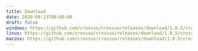 ```yaml
---
title: Download
date: 2020-08-13T00:00:00
draft: false
windows: https://github.com/crossuo/crossuo/releases/download/1.0.5/crossuo-win64-v1.0.5.zip
linux: https://github.com/crossuo/crossuo/releases/download/1.0.5/crossuo-linux-v1.0.5.tgz
macosx: https://github.com/crossuo/crossuo/releases/download/1.0.5/crossuo-osx-v1.0.5.zip
---
```

